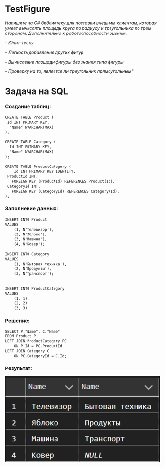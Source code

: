 # TestFigure
 
*Напишите на C# библиотеку для поставки внешним клиентам, которая умеет вычислять площадь круга по радиусу и треугольника по трем сторонам. Дополнительно к работоспособности оценим:*

 *- Юнит-тесты*
 
 *- Легкость добавления других фигур*
 
 *- Вычисление площади фигуры без знания типа фигуры*
 
 *- Проверку на то, является ли треугольник прямоугольным"*

# Задача на SQL


###  Создание таблиц:

```
CREATE TABLE Product (
 Id INT PRIMARY KEY,
  "Name" NVARCHAR(MAX)
);

CREATE TABLE Category (
  Id INT PRIMARY KEY,
  "Name" NVARCHAR(MAX)
);

CREATE TABLE ProductCategory (
    Id INT PRIMARY KEY IDENTITY,
 ProductId INT, 
   FOREIGN KEY (ProductId) REFERENCES Product(Id),
 CategoryId INT, 
   FOREIGN KEY (CategoryId) REFERENCES Category(Id),
);
```
  
### Заполнение данных: 
```
INSERT INTO Product
VALUES
	(1, N'Телевизор'),
	(2, N'Яблоко'),
	(3, N'Машина'),
    (4, N'Ковер');
    
INSERT INTO Category
VALUES
	(1, N'Бытовая техника'),
	(2, N'Продукты'),
	(3, N'Транспорт');


INSERT INTO ProductCategory
VALUES
	(1, 1),
	(2, 2),
	(3, 3);
 ```
### Решение: 
```
SELECT P."Name", C."Name"
FROM Product P
LEFT JOIN ProductCategory PC
	ON P.Id = PC.ProductId
LEFT JOIN Category C
	ON PC.CategoryId = C.Id;
 ```
 
### Результат:

<img src="/Assets/result.png" width=700 />
